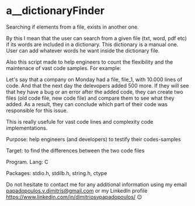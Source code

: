 # a__dictionaryFinder

Searching if elements from a file, exists in another one.

By this I mean that the user can search from a given file (txt, word, pdf etc) if its words are included in a dictionary.
This dictionary is a manual one. User can add whatever words he want inside the dictionary file.

Also this script made to help engineers to count the flexibility and the maintenace of vast code samples.
For example:

Let's say that a company on Monday had a file, file_1, with 10.000 lines of code. And that the next day the delevopers added 500 more.
If they will see that hey have a bug or an error after the added code, they can create two files (old code file, new code file) and compare them to see what they added. As a result, they can conclude which part of their code was responsible for this issue.

This is really usefule for vast code lines and complexity code implementations.

Purpose: help engineers (and developers) to testify their codes-samples

Target: to find the differences between the two code files

Program. Lang: C

Packages: stdio.h, stdilb.h, string.h, ctype

Do not hesitate to contact me for any additional information using my email papadopoulos.v.dimitris@gmail.com or my LinkedIn profile https://www.linkedin.com/in/dimitriosvpapadopoulos/ 😉
